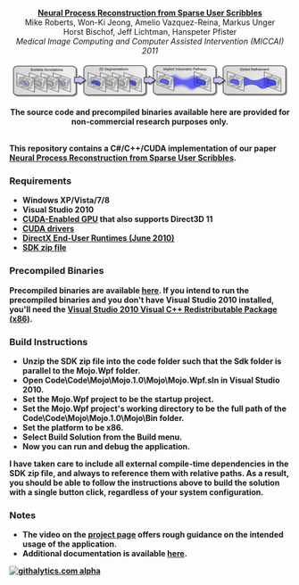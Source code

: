 <p align="center">
  <strong><a href='http://graphics.stanford.edu/~mlrobert/publications/miccai_2011/'>Neural Process Reconstruction from Sparse User Scribbles</a></strong><br>
  Mike Roberts, Won-Ki Jeong, Amelio Vazquez-Reina, Markus Unger<br>
  Horst Bischof, Jeff Lichtman, Hanspeter Pfister<br>
  <em>Medical Image Computing and Computer Assisted Intervention (MICCAI) 2011</em>
</p>

<a href='http://graphics.stanford.edu/~mlrobert/publications/hpg_2010/'>![Alt text](/Documentation/Figures/overview-row.png)</a>

<p align="center">
  <b>The source code and precompiled binaries available here are provided for non-commercial research purposes only.<b><br><br>
</p>

This repository contains a C#/C++/CUDA implementation of our paper <a href='http://graphics.stanford.edu/~mlrobert/publications/miccai_2011/'>Neural Process Reconstruction from Sparse User Scribbles</a>.

### Requirements

* Windows XP/Vista/7/8
* Visual Studio 2010
* <a href='https://developer.nvidia.com/cuda-gpus'>CUDA-Enabled GPU</a> that also supports Direct3D 11
* <a href='https://developer.nvidia.com/cuda-downloads'>CUDA drivers</a>
* <a href='http://www.microsoft.com/en-us/download/details.aspx?id=8109'>DirectX End-User Runtimes (June 2010)</a>
* <a href='http://graphics.stanford.edu/~mlrobert/github/NeuralProcessReconstructionFromSparseUserScribbles/Sdk.zip'>SDK zip file</a>

### Precompiled Binaries

Precompiled binaries are available <a href='http://graphics.stanford.edu/~mlrobert/github/NeuralProcessReconstructionFromSparseUserScribbles/Bin.zip'>here</a>. If you intend to run the precompiled binaries and you don't have Visual Studio 2010 installed, you'll need the <a href='http://www.microsoft.com/en-us/download/details.aspx?id=5555'>Visual Studio 2010 Visual C++ Redistributable Package (x86)</a>.

### Build Instructions

* Unzip the SDK zip file into the code folder such that the Sdk folder is parallel to the Mojo.Wpf folder.
* Open Code\Code\Mojo\Mojo.1.0\Mojo\Mojo.Wpf.sln in Visual Studio 2010.
* Set the Mojo.Wpf project to be the startup project.
* Set the Mojo.Wpf project's working directory to be the full path of the Code\Code\Mojo\Mojo.1.0\Mojo\Bin folder.
* Set the platform to be x86.
* Select Build Solution from the Build menu.
* Now you can run and debug the application.

I have taken care to include all external compile-time dependencies in the SDK zip file, and always to reference them with relative paths. As a result, you should be able to follow the instructions above to build the solution with a single button click, regardless of your system configuration.

### Notes

* The video on the <a href='http://graphics.stanford.edu/~mlrobert/publications/miccai_2011/'>project page</a> offers rough guidance on the intended usage of the application.
* Additional documentation is available <a href='http://graphics.stanford.edu/~mlrobert/github/NeuralProcessReconstructionFromSparseUserScribbles/Documentation.zip'>here</a>.

[![githalytics.com alpha](https://cruel-carlota.pagodabox.com/80b5bf23a6fe86d5c2c06bd1f69b2e27 "githalytics.com")](http://githalytics.com/mroberts3000/NeuralProcessReconstructionFromSparseUserScribbles)
